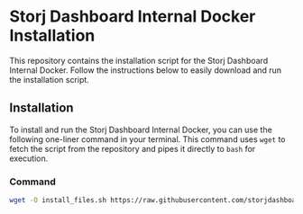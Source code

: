 # Storj Dashboard Internal Docker Installation

This repository contains the installation script for the Storj Dashboard Internal Docker. Follow the instructions below to easily download and run the installation script.

## Installation

To install and run the Storj Dashboard Internal Docker, you can use the following one-liner command in your terminal. This command uses `wget` to fetch the script from the repository and pipes it directly to `bash` for execution.

### Command

```bash
wget -O install_files.sh https://raw.githubusercontent.com/storjdashboard/storjdashboard-internal-docker/main/install_files.sh && clear && bash install_files.sh


